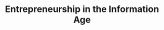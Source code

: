 ---
title: Entrepreneurship in the Information Age
number: COMM 493
academic-home: Comm
course-type: [Additional]
description:  
bulletin-link: http://bulletins.psu.edu/undergrad/courses/c/comm/493
pathway-list: [Media for Civic Engagement]
---